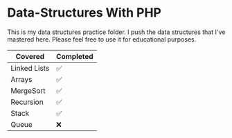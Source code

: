 # Data-Structures With PHP
This is my data structures practice folder. I push the data structures that I've mastered here. Please feel free to use it for educational purposes.

|**Covered**     |**Completed** |  
|------------|----------|
|Linked Lists|✅        |
|Arrays      |✅        |
|MergeSort   |✅        |
|Recursion   |✅        |
|Stack       |✅        |
|Queue       |❌        |
